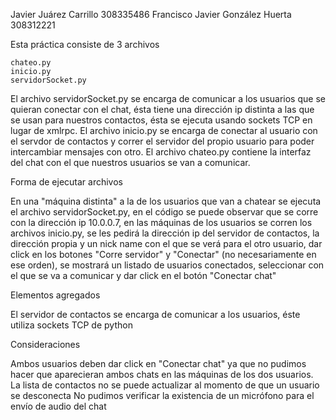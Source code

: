 Javier Juárez Carrillo				308335486
Francisco Javier González Huerta	308312221

Esta práctica consiste de 3 archivos

	chateo.py
	inicio.py
	servidorSocket.py

El archivo servidorSocket.py se encarga de comunicar a los
usuarios que se quieran conectar con el chat, ésta tiene una 
dirección ip distinta a las que se usan para nuestros contactos, 
ésta se ejecuta usando sockets TCP en lugar de xmlrpc.
El archivo inicio.py se encarga de conectar al usuario con el 
servdor de contactos y correr el servidor del propio usuario para 
poder intercambiar mensajes con otro. El archivo chateo.py contiene 
la interfaz del chat con el que nuestros usuarios se van a comunicar.

Forma de ejecutar archivos

En una "máquina distinta" a la de los usuarios que van a chatear
se ejecuta el archivo servidorSocket.py, en el código se puede
observar que se corre con la dirección ip 10.0.0.7, en las máquinas
de los usuarios se corren los archivos inicio.py, se les pedirá
la dirección ip del servidor de contactos, la dirección propia y un
nick name con el que se verá para el otro usuario, dar click en los
botones "Corre servidor" y "Conectar" (no necesariamente en ese
orden), se mostrará un listado de usuarios conectados, seleccionar
con el que se va a comunicar y dar click en el botón "Conectar
chat"

Elementos agregados

El servidor de contactos se encarga de comunicar a los usuarios,
éste utiliza sockets TCP de python

Consideraciones

Ambos usuarios deben dar click en "Conectar chat" ya que no pudimos
hacer que aparecieran ambos chats en las máquinas de los dos
usuarios.
La lista de contactos no se puede actualizar al momento de que
un usuario se desconecta
No pudimos verificar la existencia de un micrófono para el envío
de audio del chat